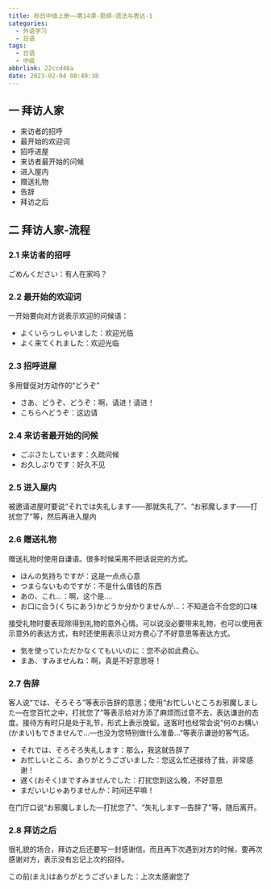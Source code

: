 ```yaml
---
title: 标日中级上册——第14课-恩師-语法与表达-1
categories:
  - 外语学习
  - 日语
tags:
  - 日语
  - 中级
abbrlink: 22ccd46a
date: 2023-02-04 08:49:38
---
```

## 一 拜访人家

* 来访者的招呼
* 最开始的欢迎词
* 招呼进屋
* 来访者最开始的问候
* 进入屋内
* 赠送礼物
* 告辞
* 拜访之后

<!--more-->

## 二 拜访人家-流程

### 2.1 来访者的招呼

ごめんください：有人在家吗？

### 2.2 最开始的欢迎词

一开始要向对方说表示欢迎的问候语：

* よくいらっしゃいました：欢迎光临
* よく来てくれました：欢迎光临

### 2.3 招呼进屋

多用督促对方动作的“どうぞ”

* さあ、どうぞ、どうぞ：啊，请进！请进！
* こちらへどうぞ：这边请

### 2.4 来访者最开始的问候

* ごぶさたしています：久疏问候
* お久しぶりです：好久不见

### 2.5 进入屋内

被邀请进屋时要说“それでは失礼します——那就失礼了”、“お邪魔します——打扰您了”等，然后再进入屋内

### 2.6 赠送礼物

赠送礼物时使用自谦语。很多时候采用不把话说完的方式。

* ほんの気持ちですが：这是一点点心意
* つまらないものですが：不是什么值钱的东西
* あの、これ…：啊，这个是....
* お口に合う(くちにあう)かどうか分かりませんが…：不知道合不合您的口味

接受礼物时要表现除得到礼物的意外心情。可以说没必要带来礼物，也可以使用表示意外的表达方式，有时还使用表示让对方费心了不好意思等表达方式。

* 気を使っていただかなくてもいいのに：您不必如此费心。
* まあ、すみませんね：啊，真是不好意思呀！

### 2.7 告辞

客人说“では、そろそろ”等表示告辞的意思；使用“お忙しいところお邪魔しました—在您百忙之中，打扰您了”等表示给对方添了麻烦而过意不去，表达谦逊的态度。接待方有时只是处于礼节，形式上表示挽留。送客时也经常会说“何のお構い(かまい)もできませんで...—也没为您特别做什么准备...”等表示谦逊的客气话。

* それでは、そろそろ失礼します：那么，我这就告辞了
* お忙しいところ、ありがとうございました：您这么忙还接待了我，非常感谢！
* 遅く(おそく)まですみませんでした：打扰您到这么晚，不好意思
* まだいいじゃありませんか：时间还早嘛！

在门厅口说“お邪魔しました—打扰您了”、“失礼します—告辞了”等，随后离开。

### 2.8  拜访之后

很礼貌的场合，拜访之后还要写一封感谢信。而且再下次遇到对方的时候，要再次感谢对方，表示没有忘记上次的招待。

この前(まえ)はありがとうございました：上次太感谢您了